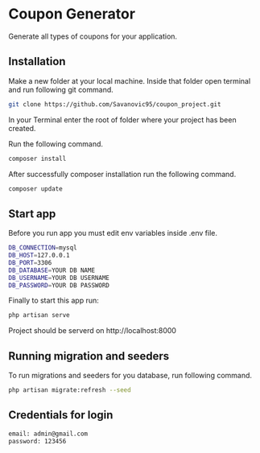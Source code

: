 # Coupon Generator

Generate all types of coupons for your application.

## Installation

Make a new folder at your local machine. Inside that folder open terminal and run following git command.

```bash
git clone https://github.com/Savanovic95/coupon_project.git
```
In your Terminal enter the root of folder where your project has been created.

Run the following command.

```bash
composer install
```
After successfully composer installation run the following command.

```bash
composer update
```

## Start app

Before you run app you must edit env variables inside .env file.

```bash
DB_CONNECTION=mysql
DB_HOST=127.0.0.1
DB_PORT=3306
DB_DATABASE=YOUR DB NAME
DB_USERNAME=YOUR DB USERNAME
DB_PASSWORD=YOUR DB PASSWORD
```

Finally to start this app run:

```bash
php artisan serve
```
Project should be serverd on http://localhost:8000


## Running migration and seeders

To run migrations and seeders for you database, run following command.

```bash
php artisan migrate:refresh --seed 
```
## Credentials for login

```bash
email: admin@gmail.com
password: 123456
```





